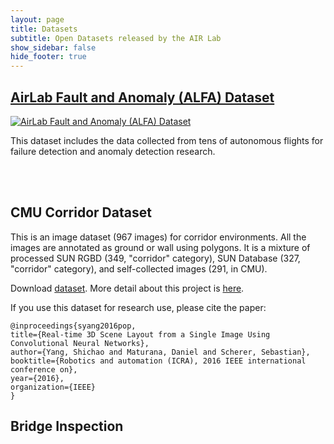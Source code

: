 ```yaml
---
layout: page
title: Datasets
subtitle: Open Datasets released by the AIR Lab
show_sidebar: false
hide_footer: true
---
```


## [AirLab Fault and Anomaly (ALFA) Dataset](../alfa-dataset/)
[![AirLab Fault and Anomaly (ALFA) Dataset](../img/posts/alfa-dataset/alfa.jpg "AirLab Fault and Anomaly (ALFA) Dataset")](../alfa-dataset/)

This dataset includes the data collected from tens of autonomous flights for failure detection and anomaly detection research.

<br/><br/>

## CMU Corridor Dataset

This is an image dataset (967 images) for corridor environments. All the images are annotated as ground or wall using polygons. It is a mixture of processed SUN RGBD (349, "corridor" category), SUN Database (327, "corridor" category), and self-collected images (291, in CMU).

Download [dataset](http://www.frc.ri.cmu.edu/~syang/dataset/icra_pop_corridor_16/cmu_corridor_dataset.zip). More detail about this project is [here](http://theairlab.org/indoor-scene-understanding).


If you use this dataset for research use, please cite the paper:

```
@inproceedings{syang2016pop,
title={Real-time 3D Scene Layout from a Single Image Using Convolutional Neural Networks},
author={Yang, Shichao and Maturana, Daniel and Scherer, Sebastian},
booktitle={Robotics and automation (ICRA), 2016 IEEE international conference on},
year={2016},
organization={IEEE}
}
```

## Bridge  Inspection

